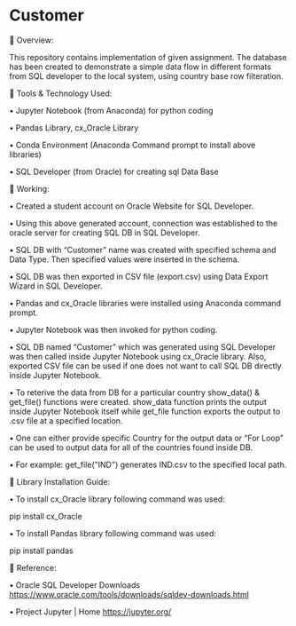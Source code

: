 # Customer


	Overview: 

This repository contains implementation of given assignment. The database has been created to demonstrate a simple data flow in different formats from SQL developer to the local system, using country base row filteration.

	Tools & Technology Used:

•	Jupyter Notebook (from Anaconda) for python coding

•	Pandas Library, cx_Oracle Library

•	Conda Environment (Anaconda Command prompt to install above libraries)

•	SQL Developer (from Oracle) for creating sql Data Base

	Working:

•	Created a student account on Oracle Website for SQL Developer.

•	Using this above generated account, connection was established to the oracle server for creating SQL DB in SQL Developer.

•	SQL DB with “Customer” name was created with specified schema and Data Type. Then specified values were inserted in the schema.

•	SQL DB was then exported in CSV file (export.csv) using Data Export Wizard in SQL Developer.

•	Pandas and cx_Oracle libraries were installed using Anaconda command prompt.

•	Jupyter Notebook was then invoked for python coding.

•	SQL DB named “Customer” which was generated using SQL Developer was then called inside Jupyter Notebook using cx_Oracle library. Also, exported CSV file can be used if one does not want to call SQL DB directly inside Jupyter Notebook.

•	To reterive the data from DB for a particular country show_data() & get_file() functions were created. show_data function prints the output inside Jupyter Notebook itself while get_file function exports the output to .csv file at a specified location.

•	One can either provide specific Country for the output data or “For Loop” can be used to output data for all of the countries found inside DB.

•	For example: get_file("IND") generates IND.csv to the specified local path. 


	Library Installation Guide:


•	To install cx_Oracle library following command was used:

pip install cx_Oracle

•	To install Pandas library following command was used:

pip install pandas


	Reference:

•	Oracle SQL Developer Downloads
https://www.oracle.com/tools/downloads/sqldev-downloads.html

•	Project Jupyter | Home
https://jupyter.org/




